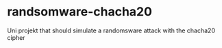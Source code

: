 # randsomware-chacha20
Uni projekt that should simulate a randomsware attack with the chacha20 cipher
